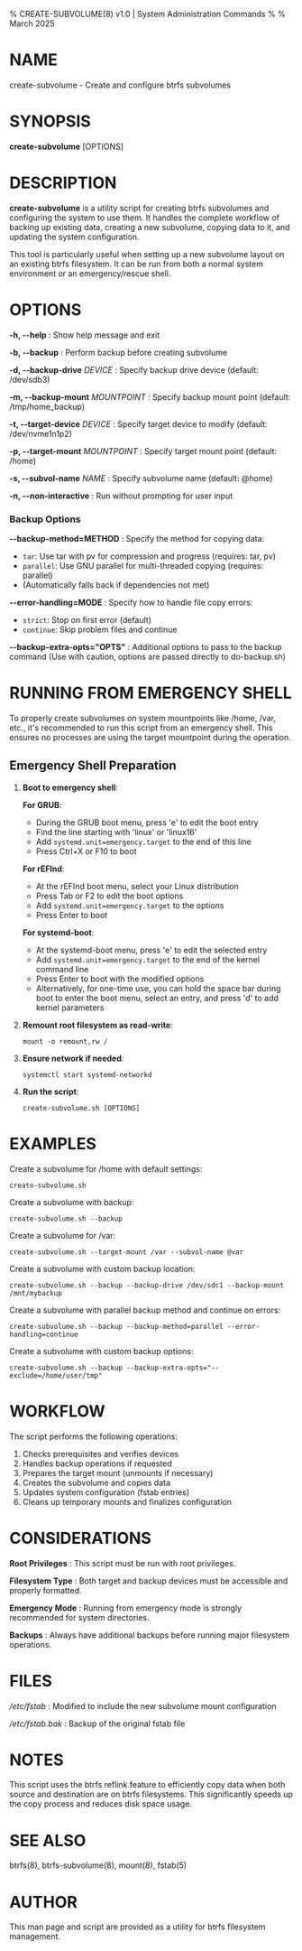 % CREATE-SUBVOLUME(8) v1.0 | System Administration Commands
%
% March 2025

# NAME

create-subvolume - Create and configure btrfs subvolumes

# SYNOPSIS

**create-subvolume** [OPTIONS]

# DESCRIPTION

**create-subvolume** is a utility script for creating btrfs subvolumes and configuring the system to use them. It handles the complete workflow of backing up existing data, creating a new subvolume, copying data to it, and updating the system configuration.

This tool is particularly useful when setting up a new subvolume layout on an existing btrfs filesystem. It can be run from both a normal system environment or an emergency/rescue shell.

# OPTIONS

**-h, --help**
: Show help message and exit

**-b, --backup**
: Perform backup before creating subvolume

**-d, --backup-drive** *DEVICE*
: Specify backup drive device (default: /dev/sdb3)

**-m, --backup-mount** *MOUNTPOINT*
: Specify backup mount point (default: /tmp/home_backup)

**-t, --target-device** *DEVICE*
: Specify target device to modify (default: /dev/nvme1n1p2)

**-p, --target-mount** *MOUNTPOINT*
: Specify target mount point (default: /home)

**-s, --subvol-name** *NAME*
: Specify subvolume name (default: @home)

**-n, --non-interactive**
: Run without prompting for user input

### Backup Options

**--backup-method=METHOD**
: Specify the method for copying data:

- `tar`: Use tar with pv for compression and progress (requires: tar, pv)
- `parallel`: Use GNU parallel for multi-threaded copying (requires: parallel)
- (Automatically falls back if dependencies not met)

**--error-handling=MODE**
: Specify how to handle file copy errors:

- `strict`: Stop on first error (default)
- `continue`: Skip problem files and continue

**--backup-extra-opts="OPTS"**
: Additional options to pass to the backup command
  (Use with caution, options are passed directly to do-backup.sh)

# RUNNING FROM EMERGENCY SHELL

To properly create subvolumes on system mountpoints like /home, /var, etc., it's recommended to run this script from an emergency shell. This ensures no processes are using the target mountpoint during the operation.

## Emergency Shell Preparation

1. **Boot to emergency shell**:

   **For GRUB**:

   - During the GRUB boot menu, press 'e' to edit the boot entry
   - Find the line starting with 'linux' or 'linux16'
   - Add `systemd.unit=emergency.target` to the end of this line
   - Press Ctrl+X or F10 to boot

   **For rEFInd**:

   - At the rEFInd boot menu, select your Linux distribution
   - Press Tab or F2 to edit the boot options
   - Add `systemd.unit=emergency.target` to the options
   - Press Enter to boot

   **For systemd-boot**:

   - At the systemd-boot menu, press 'e' to edit the selected entry
   - Add `systemd.unit=emergency.target` to the end of the kernel command line
   - Press Enter to boot with the modified options
   - Alternatively, for one-time use, you can hold the space bar during boot to enter the boot menu, select an entry, and press 'd' to add kernel parameters

2. **Remount root filesystem as read-write**:

   ```
   mount -o remount,rw /
   ```

3. **Ensure network if needed**:

   ```
   systemctl start systemd-networkd
   ```

4. **Run the script**:

   ```
   create-subvolume.sh [OPTIONS]
   ```

# EXAMPLES

Create a subvolume for /home with default settings:

```
create-subvolume.sh
```

Create a subvolume with backup:

```
create-subvolume.sh --backup
```

Create a subvolume for /var:

```
create-subvolume.sh --target-mount /var --subvol-name @var
```

Create a subvolume with custom backup location:

```
create-subvolume.sh --backup --backup-drive /dev/sdc1 --backup-mount /mnt/mybackup
```

Create a subvolume with parallel backup method and continue on errors:

```
create-subvolume.sh --backup --backup-method=parallel --error-handling=continue
```

Create a subvolume with custom backup options:

```
create-subvolume.sh --backup --backup-extra-opts="--exclude=/home/user/tmp"
```

# WORKFLOW

The script performs the following operations:

1. Checks prerequisites and verifies devices
2. Handles backup operations if requested
3. Prepares the target mount (unmounts if necessary)
4. Creates the subvolume and copies data
5. Updates system configuration (fstab entries)
6. Cleans up temporary mounts and finalizes configuration

# CONSIDERATIONS

**Root Privileges**
: This script must be run with root privileges.

**Filesystem Type**
: Both target and backup devices must be accessible and properly formatted.

**Emergency Mode**
: Running from emergency mode is strongly recommended for system directories.

**Backups**
: Always have additional backups before running major filesystem operations.

# FILES

*/etc/fstab*
: Modified to include the new subvolume mount configuration

*/etc/fstab.bak*
: Backup of the original fstab file

# NOTES

This script uses the btrfs reflink feature to efficiently copy data when both source and destination are on btrfs filesystems. This significantly speeds up the copy process and reduces disk space usage.

# SEE ALSO

btrfs(8), btrfs-subvolume(8), mount(8), fstab(5)

# AUTHOR

This man page and script are provided as a utility for btrfs filesystem management.
